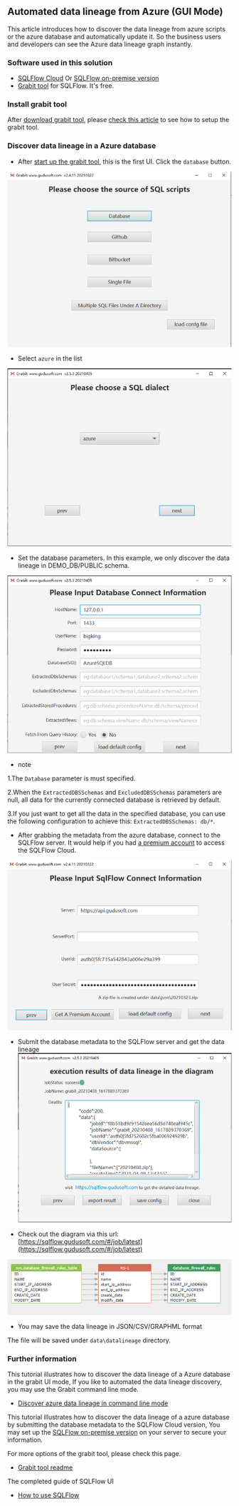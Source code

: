 ## Automated data lineage from Azure (GUI Mode)
This article introduces how to discover the data lineage from azure scripts or the azure database and automatically update it. 
So the business users and developers can see the Azure data lineage graph instantly.

### Software used in this solution
- [SQLFlow Cloud](https://sqlflow.gudusoft.com) Or [SQLFlow on-premise version](https://www.gudusoft.com/sqlflow-on-premise-version/)
- [Grabit tool](https://www.gudusoft.com/grabit/) for SQLFlow. It's free.


### Install grabit tool
After [download grabit tool](https://www.gudusoft.com/grabit/), please [check this article](https://github.com/sqlparser/sqlflow_public/tree/master/grabit) 
to see how to setup the grabit tool.

### Discover data lineage in a Azure database
- After [start up the grabit tool](https://github.com/sqlparser/sqlflow_public/tree/master/grabit#running-the-grabit-tool), this is the first UI.
Click the `database` button.

![Grabit azure UI 1](grabit-azure-1.png)

-  Select `azure` in the list

![Grabit azure UI 2 database](grabit-azure-2-database.png)

- Set the database parameters. In this example, we only discover the data lineage in DEMO_DB/PUBLIC schema.

![Grabit snowfalke UI 3 database parameters](grabit-azure-3-database-parameters.png)

- note

1.The `Database` parameter is must specified.

2.When the `ExtractedDBSSchemas` and `ExcludedDBSSchemas` parameters are null, all data for the currently connected database is retrieved by default.

3.If you just want to get all the data in the specified database, you can use the following configuration to achieve this: `ExtractedDBSSchemas: db/*`.


- After grabbing the metadata from the azure database, connect to the SQLFlow server. 
It would help if you had [a premium account](https://github.com/sqlparser/sqlflow_public/blob/master/sqlflow-userid-secret.md) to access the SQLFlow Cloud.

![Grabit azure SQLFlow](grabit-azure-4-sqlflow.png)

- Submit the database metadata to the SQLFlow server and get the data lineage 
![Grabit azure SQLFlow result](grabit-azure-5-sqlflow-result.png)

- Check out the diagram via this url: [https://sqlflow.gudusoft.com/#/job/latest](https://sqlflow.gudusoft.com/#/job/latest)

![Grabit azure data lineage result](grabit-azure-6-data-lineage-result.png)

- You may save the data lineage in JSON/CSV/GRAPHML format

The file will be saved under `data\datalineage` directory.

### Further information
This tutorial illustrates how to discover the data lineage of a Azure database in the grabit UI mode,
If you like to automated the data lineage discovery, you may use the Grabit command line mode.

- [Discover azure data lineage in command line mode](grabit-azure-command-line.md)


This tutorial illustrates how to discover the data lineage of a azure database by submitting the database
metadata to the SQLFlow Cloud version, You may set up the [SQLFlow on-premise version](https://www.gudusoft.com/sqlflow-on-premise-version/)
on your server to secure your information.

For more options of the grabit tool, please check this page.
- [Grabit tool readme](https://github.com/sqlparser/sqlflow_public/tree/master/grabit)

The completed guide of SQLFlow UI
- [How to use SQLFlow](https://github.com/sqlparser/sqlflow_public/blob/master/sqlflow_guide.md)
